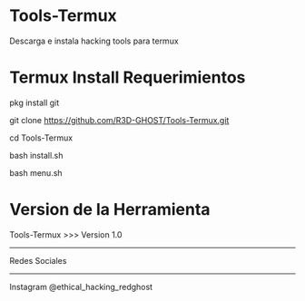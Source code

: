 # Tools-Termux
Descarga e instala hacking tools para termux 

# Termux Install Requerimientos
pkg install git 

git clone https://github.com/R3D-GHOST/Tools-Termux.git

cd Tools-Termux

bash install.sh

bash menu.sh

# Version de la Herramienta 

Tools-Termux >>> Version 1.0 

-------------------------------------------

Redes Sociales

-------------------------------------------

Instagram @ethical_hacking_redghost

